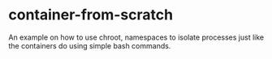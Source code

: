 # container-from-scratch
An example on how to use chroot, namespaces to isolate processes just like the containers do using simple bash commands.
